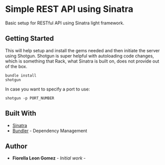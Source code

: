 # Simple REST API using Sinatra

Basic  setup for RESTful API using Sinatra light framework.

## Getting Started

This will help setup and install the gems needed and then initiate the server using Shotgun. Shotgun is super helpful with autoloading code changes, which is something that Rack, what Sinatra is built on, does not provide out of the box.

```
bundle install
shotgun 
```
In case you want to specify a port to use: 
```
shotgun -p PORT_NUMBER
```

## Built With

* [Sinatra](http://sinatrarb.com/documentation.html)
* [Bundler](https://bundler.io/v2.0/guides/bundler_2_upgrade.html) - Dependency Management

## Author

* **Fiorella Leon Gomez** - *Initial work* - 
